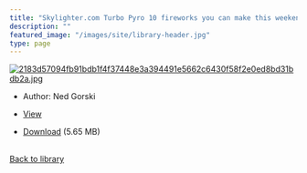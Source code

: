 ```yaml
---
title: "Skylighter.com Turbo Pyro 10 fireworks you can make this weekend"
description: ""
featured_image: "/images/site/library-header.jpg"
type: page
---
```


<a href="https://drive.google.com/file/d/1veQIwnsMljKpEBrQ5RmWUp_cxnRhTWLV/view" target="_blank">![2183d57094fb91bdb1f4f37448e3a394491e5662c6430f58f2e0ed8bd31bdb2a.jpg](/images/library/2183d57094fb91bdb1f4f37448e3a394491e5662c6430f58f2e0ed8bd31bdb2a.jpg)</a>
* Author: Ned Gorski
* <a href="https://drive.google.com/file/d/1veQIwnsMljKpEBrQ5RmWUp_cxnRhTWLV/view" target="_blank">View</a>

* [Download](https://drive.google.com/uc?export=download&id=1veQIwnsMljKpEBrQ5RmWUp_cxnRhTWLV) (5.65 MB)

<br />[Back to library](/library/)
